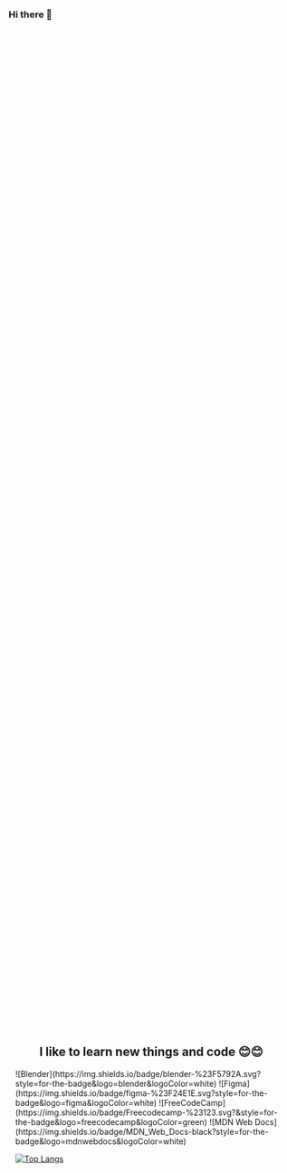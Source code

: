 ### Hi there 👋
<div style="position:absolute; left: 50%; top: 50%; transform: translate(-50%, -50%);">
    <h2 style="text-align: center;">I like to learn new things and code 😊😊 </h2>
![Blender](https://img.shields.io/badge/blender-%23F5792A.svg?style=for-the-badge&logo=blender&logoColor=white)
![Figma](https://img.shields.io/badge/figma-%23F24E1E.svg?style=for-the-badge&logo=figma&logoColor=white)
![FreeCodeCamp](https://img.shields.io/badge/Freecodecamp-%23123.svg?&style=for-the-badge&logo=freecodecamp&logoColor=green)
![MDN Web Docs](https://img.shields.io/badge/MDN_Web_Docs-black?style=for-the-badge&logo=mdnwebdocs&logoColor=white)
 
[![Top Langs](https://github-readme-stats.vercel.app/api/top-langs/?username=eddoCod3&layout=compact)](https://github.com/eddoCod3)
</div>
<!--
**eddoCod3/eddoCod3** is a ✨ _special_ ✨ repository because its `README.md` (this file) appears on your GitHub profile.
